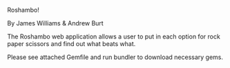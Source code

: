 Roshambo!

By James Williams & Andrew Burt

The Roshambo web application allows a user to put in each option for rock paper scissors and find out what beats what.

Please see attached Gemfile and run bundler to download necessary gems.
